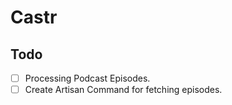 # Castr

## Todo

- [ ] Processing Podcast Episodes.
- [ ] Create Artisan Command for fetching episodes.
